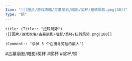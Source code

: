 ```yaml
---
Icon: "![[图片/游戏攻略/古墓丽影/暗影/奖杯/扭转局势.png|30]]"
Type: "铜"
---
```

```ad-common-bronze-trophy
title: (Title:: "扭转局势")
![[图片/游戏攻略/古墓丽影/暗影/奖杯/扭转局势.png|100]]

(Comment:: "杀掉 5 个在搜寻劳拉的敌人")
```

#古墓丽影/暗影/奖杯 #奖杯 #奖杯/铜
